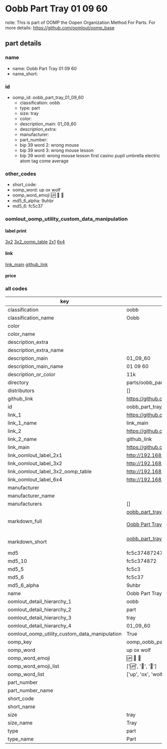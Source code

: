 # Oobb Part Tray 01 09 60  

note: This is part of OOMP the Oopen Organization Method For Parts. For more details: https://github.com/oomlout/oomp_base

##  part details





### name
* name: Oobb Part Tray 01 09 60
* name_short: 
### id
* oomp_id: oobb_part_tray_01_09_60
  * classification: oobb
  * type: part
  * size: tray
  * color: 
  * description_main: 01_09_60
  * description_extra: 
  * manufacturer: 
  * part_number: 
  * bip 39 word 2: wrong mouse
  * bip 39 word 3: wrong mouse lesson
  * bip 39 word: wrong mouse lesson first casino pupil umbrella electric atom tag come average

### other_codes
* short_code: 
* oomp_word: up ox wolf
* oomp_word_emoji :up: :ox: :wolf:
* md5_6_alpha: 9uhbr
* md5_6: fc5c37






### oomlout_oomp_utility_custom_data_manipulation
#### label print
[3x2](http://192.168.1.245:1112/?label=oomp%209uhbr)
[3x2_oomp_table](http://192.168.1.107:1112/?label=oomp%209uhbr)
[2x1](http://192.168.1.242:1112/?label=oomp%209uhbr)
[6x4](http://192.168.1.55:1112/?label=oomp%209uhbr)    

#### link

[link_main](https://github.com/oomlout/oomlout_oomp_current_version_messy/tree/main/parts/oobb_part_tray_01_09_60) [github_link](https://github.com/oomlout/oomlout_oomp_part_src/tree/main/parts/oobb_part_tray_01_09_60)                             

#### price







### all codes 
| key | value |  
| --- | --- |  
| classification | oobb |  
| classification_name | Oobb |  
| color |  |  
| color_name |  |  
| description_extra |  |  
| description_extra_name |  |  
| description_main | 01_09_60 |  
| description_main_name | 01 09 60 |  
| description_or_color | 11k |  
| directory | parts/oobb_part_tray_01_09_60 |  
| distributors | [] |  
| github_link | https://github.com/oomlout/oomlout_oomp_part_src/tree/main/parts/oobb_part_tray_01_09_60 |  
| id | oobb_part_tray_01_09_60 |  
| link_1 | https://github.com/oomlout/oomlout_oomp_current_version_messy/tree/main/parts/oobb_part_tray_01_09_60 |  
| link_1_name | link_main |  
| link_2 | https://github.com/oomlout/oomlout_oomp_part_src/tree/main/parts/oobb_part_tray_01_09_60 |  
| link_2_name | github_link |  
| link_main | https://github.com/oomlout/oomlout_oomp_current_version_messy/tree/main/parts/oobb_part_tray_01_09_60 |  
| link_oomlout_label_2x1 | http://192.168.1.242:1112/?label=oomp%209uhbr |  
| link_oomlout_label_3x2 | http://192.168.1.245:1112/?label=oomp%209uhbr |  
| link_oomlout_label_3x2_oomp_table | http://192.168.1.107:1112/?label=oomp%209uhbr |  
| link_oomlout_label_6x4 | http://192.168.1.55:1112/?label=oomp%209uhbr |  
| manufacturer |  |  
| manufacturer_name |  |  
| manufacturers | [] |  
| markdown_full | [oobb_part_tray_01_09_60](https://github.com/oomlout/oomlout_oomp_current_version_messy/tree/main/parts/oobb_part_tray_01_09_60)<br>[](https://github.com/oomlout/oomlout_oomp_current_version_messy/tree/main/parts/oobb_part_tray_01_09_60)<br>[Oobb Part Tray 01 09 60](https://github.com/oomlout/oomlout_oomp_current_version_messy/tree/main/parts/oobb_part_tray_01_09_60)<br><br> |  
| markdown_short | [oobb_part_tray_01_09_60](https://github.com/oomlout/oomlout_oomp_current_version_messy/tree/main/parts/oobb_part_tray_01_09_60)<br><br> |  
| md5 | fc5c374872477d86b791b57700e42ff5 |  
| md5_10 | fc5c374872 |  
| md5_5 | fc5c3 |  
| md5_6 | fc5c37 |  
| md5_6_alpha | 9uhbr |  
| name | Oobb Part Tray 01 09 60 |  
| oomlout_detail_hierarchy_1 | oobb |  
| oomlout_detail_hierarchy_2 | part |  
| oomlout_detail_hierarchy_3 | tray |  
| oomlout_detail_hierarchy_4 | 01_09_60 |  
| oomlout_oomp_utility_custom_data_manipulation | True |  
| oomp_key | oomp_oobb_part_tray_01_09_60 |  
| oomp_word | up ox wolf |  
| oomp_word_emoji | :up: :ox: :wolf: |  
| oomp_word_emoji_list | [':up:', ':ox:', ':wolf:'] |  
| oomp_word_list | ['up', 'ox', 'wolf'] |  
| part_number |  |  
| part_number_name |  |  
| short_code |  |  
| short_name |  |  
| size | tray |  
| size_name | Tray |  
| type | part |  
| type_name | Part |  
